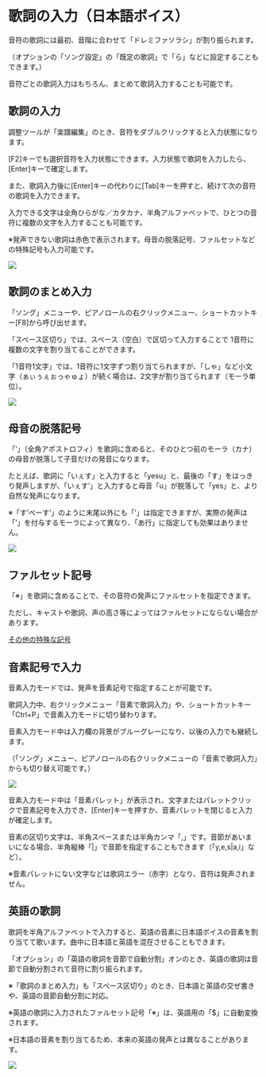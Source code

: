 


歌詞の入力（日本語ボイス）
=============


  


 音符の歌詞には最初、音階に合わせて「ドレミファソラシ」が割り振られます。
   

 （オプションの「ソング設定」の「既定の歌詞」で「ら」などに設定することもできます。）
   

 音符ごとの歌詞入力はもちろん、まとめて歌詞入力することも可能です。
   

歌詞の入力
-----


 調整ツールが「楽譜編集」のとき、音符をダブルクリックすると入力状態になります。
   

 \[F2]キーでも選択音符を入力状態にできます。入力状態で歌詞を入力したら、\[Enter]キーで確定します。
   

 また、歌詞入力後に\[Enter]キーの代わりに\[Tab]キーを押すと、続けて次の音符の歌詞を入力できます。
   

 入力できる文字は全角ひらがな／カタカナ、半角アルファベットで、ひとつの音符に複数の文字を入力することも可能です。
   

 ※発声できない歌詞は赤色で表示されます。母音の脱落記号、ファルセットなどの特殊記号も入力可能です。
   

  


![](../../image/st04_01_w.png)

歌詞のまとめ入力
--------


 「ソング」メニューや、ピアノロールの右クリックメニュー、ショートカットキー\[F8]から呼び出せます。
   

 「スペース区切り」では、スペース（空白）で区切って入力することで 1音符に複数の文字を割り当てることができます。
   

 「1音符1文字」では、1音符に1文字ずつ割り当てられますが、「しゃ」など小文字（ぁぃぅぇぉっゃゅょ）が続く場合は、2文字が割り当てられます（モーラ単位）。
   

  


![](../../image/st04_02_w.png)

母音の脱落記号
-------


 「’」（全角アポストロフィ）を歌詞に含めると、そのひとつ前のモーラ（カナ）の母音が脱落して子音だけの発音になります。
   

 たとえば、歌詞に「いぇす」と入力すると「yesu」と、最後の「す」をはっきり発声しますが、「いぇす’」と入力すると母音「u」が脱落して「yes」と、より自然な発声になります。
   

 ※「す’ぺーす’」のように末尾以外にも「’」は指定できますが、実際の発声は「’」を付与するモーラによって異なり、「あ行」に指定しても効果はありません。
   

  


![](../../image/st04_03_w.png)

ファルセット記号
--------


 「※」を歌詞に含めることで、その音符の発声にファルセットを指定できます。
   

 ただし、キャストや歌詞、声の高さ等によってはファルセットにならない場合があります。
   


[その他の特殊な記号](../song_symbol) 

音素記号で入力
-------


 音素入力モードでは、発声を音素記号で指定することが可能です。
   

 歌詞入力中、右クリックメニュー「音素で歌詞入力」や、ショートカットキー「Ctrl\+P」で音素入力モードに切り替わります。
   

 音素入力モード中は入力欄の背景がブルーグレーになり、以後の入力でも継続します。
   

 （「ソング」メニュー、ピアノロールの右クリックメニューの「音素で歌詞入力」からも切り替え可能です。）
   

  


![](../../image/ccs4ss013.png)

  

 音素入力モード中は「音素パレット」が表示され、文字またはパレットクリックで音素記号を入力でき、\[Enter]キーを押すか、音素パレットを閉じると入力が確定します。
   

 音素の区切り文字は、半角スペースまたは半角カンマ「,」です。音節があいまいになる場合、半角縦棒「\|」で音節を指定することもできます（「y,e,s\|a,i」など）。
   

 ※音素パレットにない文字などは歌詞エラー（赤字）となり、音符は発声されません。
   

英語の歌詞
-----


 歌詞を半角アルファベットで入力すると、英語の音素に日本語ボイスの音素を割り当てて歌います。曲中に日本語と英語を混在させることもできます。
   

 「オプション」の「英語の歌詞を音節で自動分割」オンのとき、英語の歌詞は音節で自動分割されて音符に割り振られます。
   

 ※「歌詞のまとめ入力」も「スペース区切り」のとき、日本語と英語の交ぜ書きや、英語の音節自動分割に対応。
   

 ※英語の歌詞に入力されたファルセット記号「※」は、英語用の「$」に自動変換されます。
   

 ※日本語の音素を割り当てるため、本来の英語の発声とは異なることがあります。
   

  


![](../../image/V8.2_english.png)





